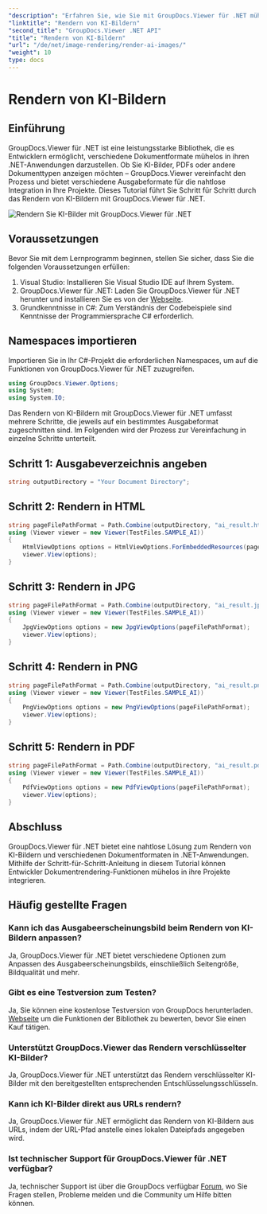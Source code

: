 ```yaml
---
"description": "Erfahren Sie, wie Sie mit GroupDocs.Viewer für .NET mühelos KI-Bilder in .NET-Anwendungen rendern. Folgen Sie unserem Schritt-für-Schritt-Tutorial für eine nahtlose Integration."
"linktitle": "Rendern von KI-Bildern"
"second_title": "GroupDocs.Viewer .NET API"
"title": "Rendern von KI-Bildern"
"url": "/de/net/image-rendering/render-ai-images/"
"weight": 10
type: docs
---
```

# Rendern von KI-Bildern

## Einführung
GroupDocs.Viewer für .NET ist eine leistungsstarke Bibliothek, die es Entwicklern ermöglicht, verschiedene Dokumentformate mühelos in ihren .NET-Anwendungen darzustellen. Ob Sie KI-Bilder, PDFs oder andere Dokumenttypen anzeigen möchten – GroupDocs.Viewer vereinfacht den Prozess und bietet verschiedene Ausgabeformate für die nahtlose Integration in Ihre Projekte. Dieses Tutorial führt Sie Schritt für Schritt durch das Rendern von KI-Bildern mit GroupDocs.Viewer für .NET.

![Rendern Sie KI-Bilder mit GroupDocs.Viewer für .NET](/viewer/image-rendering/render-ai-images.png)

## Voraussetzungen
Bevor Sie mit dem Lernprogramm beginnen, stellen Sie sicher, dass Sie die folgenden Voraussetzungen erfüllen:
1. Visual Studio: Installieren Sie Visual Studio IDE auf Ihrem System.
2. GroupDocs.Viewer für .NET: Laden Sie GroupDocs.Viewer für .NET herunter und installieren Sie es von der [Webseite](https://releases.groupdocs.com/viewer/net/).
3. Grundkenntnisse in C#: Zum Verständnis der Codebeispiele sind Kenntnisse der Programmiersprache C# erforderlich.

## Namespaces importieren
Importieren Sie in Ihr C#-Projekt die erforderlichen Namespaces, um auf die Funktionen von GroupDocs.Viewer für .NET zuzugreifen.

```csharp
using GroupDocs.Viewer.Options;
using System;
using System.IO;
```

Das Rendern von KI-Bildern mit GroupDocs.Viewer für .NET umfasst mehrere Schritte, die jeweils auf ein bestimmtes Ausgabeformat zugeschnitten sind. Im Folgenden wird der Prozess zur Vereinfachung in einzelne Schritte unterteilt.
## Schritt 1: Ausgabeverzeichnis angeben
```csharp
string outputDirectory = "Your Document Directory";
```
## Schritt 2: Rendern in HTML
```csharp
string pageFilePathFormat = Path.Combine(outputDirectory, "ai_result.html");
using (Viewer viewer = new Viewer(TestFiles.SAMPLE_AI))
{
    HtmlViewOptions options = HtmlViewOptions.ForEmbeddedResources(pageFilePathFormat);
    viewer.View(options);
}
```
## Schritt 3: Rendern in JPG
```csharp
string pageFilePathFormat = Path.Combine(outputDirectory, "ai_result.jpg");
using (Viewer viewer = new Viewer(TestFiles.SAMPLE_AI))
{
    JpgViewOptions options = new JpgViewOptions(pageFilePathFormat);
    viewer.View(options);
}
```
## Schritt 4: Rendern in PNG
```csharp
string pageFilePathFormat = Path.Combine(outputDirectory, "ai_result.png");
using (Viewer viewer = new Viewer(TestFiles.SAMPLE_AI))
{
    PngViewOptions options = new PngViewOptions(pageFilePathFormat);
    viewer.View(options);
}
```
## Schritt 5: Rendern in PDF
```csharp
string pageFilePathFormat = Path.Combine(outputDirectory, "ai_result.pdf");
using (Viewer viewer = new Viewer(TestFiles.SAMPLE_AI))
{
    PdfViewOptions options = new PdfViewOptions(pageFilePathFormat);
    viewer.View(options);
}
```

## Abschluss
GroupDocs.Viewer für .NET bietet eine nahtlose Lösung zum Rendern von KI-Bildern und verschiedenen Dokumentformaten in .NET-Anwendungen. Mithilfe der Schritt-für-Schritt-Anleitung in diesem Tutorial können Entwickler Dokumentrendering-Funktionen mühelos in ihre Projekte integrieren.
## Häufig gestellte Fragen
### Kann ich das Ausgabeerscheinungsbild beim Rendern von KI-Bildern anpassen?
Ja, GroupDocs.Viewer für .NET bietet verschiedene Optionen zum Anpassen des Ausgabeerscheinungsbilds, einschließlich Seitengröße, Bildqualität und mehr.
### Gibt es eine Testversion zum Testen?
Ja, Sie können eine kostenlose Testversion von GroupDocs herunterladen. [Webseite](https://releases.groupdocs.com/viewer/net/) um die Funktionen der Bibliothek zu bewerten, bevor Sie einen Kauf tätigen.
### Unterstützt GroupDocs.Viewer das Rendern verschlüsselter KI-Bilder?
Ja, GroupDocs.Viewer für .NET unterstützt das Rendern verschlüsselter KI-Bilder mit den bereitgestellten entsprechenden Entschlüsselungsschlüsseln.
### Kann ich KI-Bilder direkt aus URLs rendern?
Ja, GroupDocs.Viewer für .NET ermöglicht das Rendern von KI-Bildern aus URLs, indem der URL-Pfad anstelle eines lokalen Dateipfads angegeben wird.
### Ist technischer Support für GroupDocs.Viewer für .NET verfügbar?
Ja, technischer Support ist über die GroupDocs verfügbar [Forum](https://forum.groupdocs.com/c/viewer/9), wo Sie Fragen stellen, Probleme melden und die Community um Hilfe bitten können.